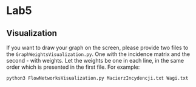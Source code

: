 # Lab5

## Visualization
If you want to draw your graph on the screen, please provide two files to the ```GraphWeightsVisualization.py```. One with the incidence matrix and the second - with weights. Let the weights be one in each line, in the same order which is presented in the first file.
For example:
``` 
python3 FlowNetworksVisualization.py MacierzIncydencji.txt Wagi.txt
```